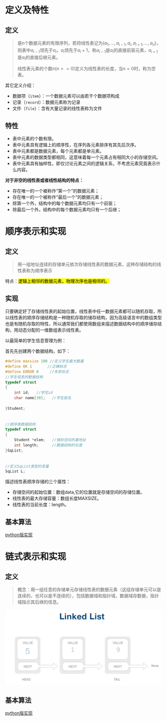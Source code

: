 # 定义及特性

## 定义

> 是n个数据元素的有限序列，若将线性表记为$(a_1,...,a_{i-1},a_i,a_{i+1},...,a_n)$，则表中$a_{i-1}$领先于$a_i$，$a_i$领先于$a_i+1$，称$a_{i-1}$是$a_i$的直接前驱元素，$a_{i+1}$是$a_i$的直接后继元素。
>
> 线性表元素的个数$n(n>=0)$定义为线性表的长度，当$n=0$时，称为空表。



其它定义介绍：

- 数据项（`item`）：一个数据元素可以由若干个数据项构成
- 记录（`record`）：数据元素称为记录
- 文件（`file`）：含有大量记录的线性表称为文件



## 特性

- 表中元素的个数有限。
- 表中元素具有逻辑上的顺序性，在序列各元素排序有其先后次序。
- 表中元素都是数据元素，每个元素都是单元素。
- 表中元素的数据类型都相同，这意味着每一个元素占有相同大小的存储空间。
- 表中元素具有抽样性，即仅讨论元素之间的逻辑关系，不考虑元素究竟表示什么内容。



**对于非空的线性表或者线性结构的特点：**

- 存在唯一的一个被称作“第一个”的数据元素；
- 存在唯一的一个被称作“最后一个”的数据元素；
- 除第一个外，结构中的每个数据元素均只有一个前驱；
- 除最后一个外，结构中的每个数据元素均只有一个后继；





# 顺序表示和实现

## 定义

> 用一组地址连续的存储单元依次存储线性表的数据元素，这种存储结构的线性表称为顺序表示

特点：<mark>逻辑上相邻的数据元素，物理次序也是相邻的。</mark>



## 实现

只要确定好了存储线性表的起始位置，线性表中任一数据元素都可以随机存取，所以线性表的顺序存储结构是一种随机存取的储存结构，因为高级语言中的数组类型也是有随机存取的特性，所以通常我们都使用数组来描述数据结构中的顺序储存结构，用动态分配的一维数组表示线性表。

以最简单的学生信息管理为例：

首先先创建两个数据结构，如下：

```c
#define maxsize 100 //定义学生最大数量
#define OK 1       //正确标志
#define ERROR 0     //失败标志
//学生信息的数据结构
typedef struct
{
    int id;   //学生id
    char name[30];   //学生姓名
    
}Student;
 
 
//顺序表数据结构
typedef struct
{
    Student *elem;   //储存空间的基地址
    int length;      //数据结构的长度
}SqList;
 
 
//定义SqList类型的变量
SqList L;
```

描述线性表顺序存储的三个属性：

- 存储空间的起始位置：数组data,它的位置就是存储空间的存储位置。
- 线性表的最大存储容量：数组长度MAXSIZE。
- 线性表的当前长度：length。



## 基本算法
[python版实现](https://github.com/pankypan/DataStructureAndAlgo/blob/master/data_structure/a_array/arrays.py)





# 链式表示和实现

## 定义

> 概念：用一组任意的存储单元存储线性表的数据元素（这组存储单元可以是连续的，也可以是不连续的），包括数据域和指针域，数据域存数据，指针域指示其后继的信息。

![20190627193911](assets/20190627193911.png)



## 基本算法

[python版实现](https://github.com/pankypan/DataStructureAndAlgo/blob/master/data_structure/b_linked_list/linked_lists.py)






